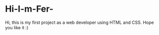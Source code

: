 # Hi-I-m-Fer-
Hi, this is my first project as a web developer using HTML and CSS. Hope you like it :)
